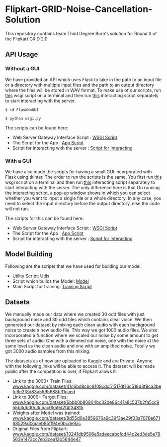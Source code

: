 # Flipkart-GRID-Noise-Cancellation-Solution

This repository contains team Third Degree Burn's solution for Round 3 of the Flipkart GRiD 2.0.

## API Usage
### Without a GUI
We have provided an API which uses Flask to take in the path to an input file or a directory with multiple input files and the path to an output directory where the files will be stored in WAV format. To make use of our scripts, run [this](FlaskNoGUI/wsgi.py) wsgi script on a terminal and then run [this](FlaskNoGUI/testing.py) interacting script separately to start interacting with the server.

    $ cd FlaskNoGUI
    
    $ python wsgi.py

The scripts can be found here:
- Web Server Gateway Interface Script : [WSGI Script](FlaskNoGUI/wsgi.py)
- The Script for the App : [App Script](FlaskNoGUI/app.py) 
- Script for interacting with the server : [Script for Interacting](FlaskNoGUI/testing.py)

### With a GUI
We have also made the scripts for having a small GUI incorporated with Flask using tkinter. The order to run the scripts is the same. You first run [this](FlaskGUI/wsgi_GUI.py) wsgi script on a terminal and then run [this](FlaskGUI/testing_GUI.py) interacting script separately to start interacting with the server. The only difference here is that On running the interacting script, a pop-up window shows in which you can select whether you want to input a single file or a whole directory. In any case, you need to select the input directory before the output directory, else the code will not run.

The scripts for this can be found here:
- Web Server Gateway Interface Script : [WSGI Script](FlaskGUI/wsgi_GUI.py)
- The Script for the App : [App Script](FlaskGUI/app_GUI.py) 
- Script for interacting with the server : [Script for Interacting](FlaskGUI/testing_GUI.py)

## Model Building
Following are the scripts that we have used for building our model:
- Utility Script: [Utils](Scripts-with-batches/utils.py)
- Script which builds the Model: [Model](Scripts-with-batches/model.py)
- Main Script for training: [Training Script](Scripts-with-batches/flipkart-main.py)

## Datsets
We manually made our data where we created 30 odd files with just background noise and 30 odd files which contains clear voice. We then generated our dataset by mixing each clean audio with each background noise to create a new audio file. This way we got 1000 audio files. We also incorporated a function where we scaled our noise by some amount to get three sets of audio: One with a dimmed out noise, one with the noise at the same level as the clean audio and one with an amplified noise. Totally we got 3000 audio samples from this mixing.

The datasets as of now are uploaded to Kaggle and are Private. Anyone with the following links will be able to access it. The dataset will be made public after the competition is over, if Flipkart allows it.

- Link to the 3000+ Train Files: www.kaggle.com/dataset/41c6bd8cbc8109cdc51517df16c519d3f9ca3befc6e2f8d83a5595688b31caed
- Link to 3000+ Target Files: www.kaggle.com/dataset/6bbb0b80904bc32de86c41a8c537b2fa5cc955b3db00c3c5ac0559d2f4f34815
- Weights after Model was trained: www.kaggle.com/dataset/8d55d0a3859676a9c39f3ae29f33a7076e67168529a33aaeb85ff94e0bcde9ac
- Original Files from Flipkart: www.kaggle.com/dataset/10241db9506e5adeecabcfcd44c2ed3de5e79563e1473cc7eb3cea13b5644e47
